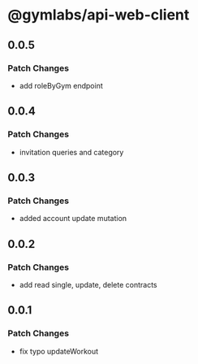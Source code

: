 # @gymlabs/api-web-client

## 0.0.5

### Patch Changes

- add roleByGym endpoint

## 0.0.4

### Patch Changes

- invitation queries and category

## 0.0.3

### Patch Changes

- added account update mutation

## 0.0.2

### Patch Changes

- add read single, update, delete contracts

## 0.0.1

### Patch Changes

- fix typo updateWorkout
